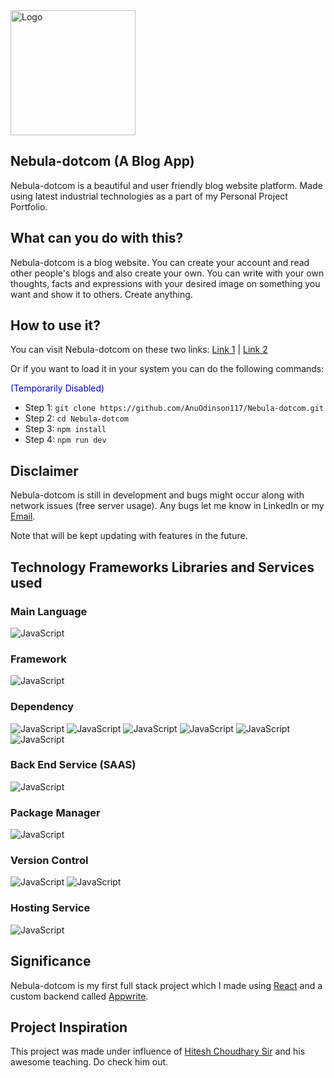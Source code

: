 <img src="./public/logo.png" alt="Logo" width="200"/>

## Nebula-dotcom (A Blog App)

Nebula-dotcom is a beautiful and user friendly blog website platform. Made using latest industrial technologies as a part of my Personal Project Portfolio.

## What can you do with this?

Nebula-dotcom is a blog website. You can create your account and read other people's blogs and also create your own. You can write with your own thoughts, facts and expressions with your desired image on something you want and show it to others. Create anything.

## How to use it?

You can visit Nebula-dotcom on these two links: [Link 1](https://nebula-4u6aycyc8-anurag-bhattacharjees-projects.vercel.app/) | [Link 2](https://nebula-coral-phi.vercel.app/)

Or if you want to load it in your system you can do the following commands: <p style='color: blue'> (Temporarily Disabled) </p>

- Step 1: ```git clone https://github.com/AnuOdinson117/Nebula-dotcom.git```
- Step 2: ```cd Nebula-dotcom```
- Step 3: ```npm install```
- Step 4: ```npm run dev```

## Disclaimer

Nebula-dotcom is still in development and bugs might occur along with network issues (free server usage). Any bugs let me know in LinkedIn or my [Email](mailto:hamsen3880@gmail.com?subject=Your%20Subject&body=Your%20message%20goes%20here).

Note that will be kept updating with features in the future.

## Technology Frameworks Libraries and Services used

### Main Language
![JavaScript](https://img.shields.io/badge/javascript-000?style=for-the-badge&logo=javascript)
### Framework
![JavaScript](https://img.shields.io/badge/node.js-000?style=for-the-badge&logo=node.js)
### Dependency
![JavaScript](https://img.shields.io/badge/react-000?style=for-the-badge&logo=react)
![JavaScript](https://img.shields.io/badge/react_hook_form-000?style=for-the-badge&logo=reacthookform)
![JavaScript](https://img.shields.io/badge/react_router-000?style=for-the-badge&logo=reactrouter)
![JavaScript](https://img.shields.io/badge/redux_toolkit-000?style=for-the-badge&logo=redux&logoColor=violet)
![JavaScript](https://img.shields.io/badge/tailwind-000?style=for-the-badge&logo=tailwindcss)
![JavaScript](https://img.shields.io/badge/vite-000?style=for-the-badge&logo=vite)
### Back End Service (SAAS)
![JavaScript](https://img.shields.io/badge/appwrite-000?style=for-the-badge&logo=appwrite)
### Package Manager
![JavaScript](https://img.shields.io/badge/npm-000?style=for-the-badge&logo=npm&logoColor=red)
### Version Control
![JavaScript](https://img.shields.io/badge/git-000?style=for-the-badge&logo=git)
![JavaScript](https://img.shields.io/badge/github-000?style=for-the-badge&logo=github)
### Hosting Service
![JavaScript](https://img.shields.io/badge/vercel-000?style=for-the-badge&logo=vercel)


## Significance

Nebula-dotcom is my first full stack project which I made using [React](https://react.dev/) and a custom backend called [Appwrite](https://appwrite.io/).

## Project Inspiration
This project was made under influence of [Hitesh Choudhary Sir](https://www.youtube.com/@chaiaurcode) and his awesome teaching. Do check him out.
